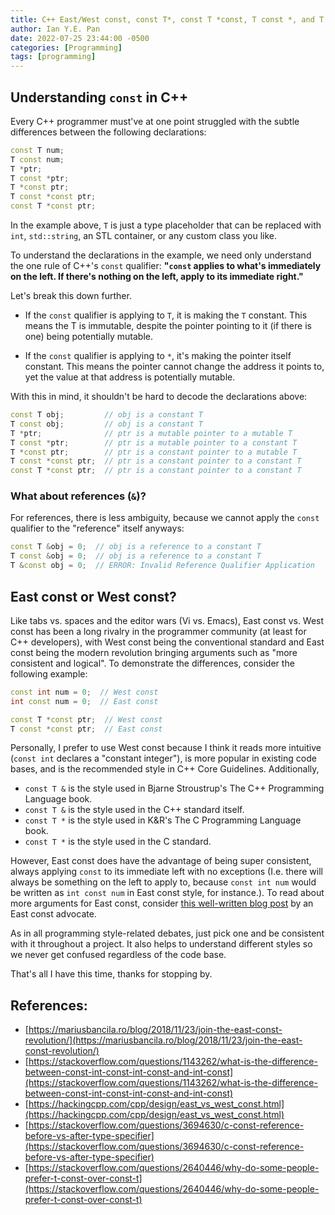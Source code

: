 ```yaml
---
title: C++ East/West const, const T*, const T *const, T const *, and T *const
author: Ian Y.E. Pan
date: 2022-07-25 23:44:00 -0500
categories: [Programming]
tags: [programming]
---
```


## Understanding `const` in C++

Every C++ programmer must've at one point struggled with the subtle
differences between the following declarations:

```cpp
const T num;
T const num;
T *ptr;
T const *ptr;
T *const ptr;
T const *const ptr;
const T *const ptr;
```

In the example above, `T` is just a type placeholder that can be
replaced with `int`, `std::string`, an STL container, or any custom
class you like.

To understand the declarations in the example, we need only understand
the one rule of C++'s `const` qualifier: **"`const` applies to what's
immediately on the left. If there's nothing on the left, apply to its
immediate right."**

Let's break this down further.

- If the `const` qualifier is applying to `T`, it is making the `T`
  constant. This means the T is immutable, despite the pointer
  pointing to it (if there is one) being potentially mutable.

- If the `const` qualifier is applying to `*`, it's making the pointer
  itself constant. This means the pointer cannot change the address it
  points to, yet the value at that address is potentially mutable.

With this in mind, it shouldn't be hard to decode the declarations
above:

```cpp
const T obj;         // obj is a constant T
T const obj;         // obj is a constant T
T *ptr;              // ptr is a mutable pointer to a mutable T
T const *ptr;        // ptr is a mutable pointer to a constant T
T *const ptr;        // ptr is a constant pointer to a mutable T
T const *const ptr;  // ptr is a constant pointer to a constant T
const T *const ptr;  // ptr is a constant pointer to a constant T
```

### What about references (`&`)?

For references, there is less ambiguity, because we cannot apply the
`const` qualifier to the "reference" itself anyways:

```cpp
const T &obj = 0;  // obj is a reference to a constant T
T const &obj = 0;  // obj is a reference to a constant T
T &const obj = 0;  // ERROR: Invalid Reference Qualifier Application
```

## East const or West const?

Like tabs vs. spaces and the editor wars (Vi vs. Emacs), East const
vs. West const has been a long rivalry in the programmer community (at
least for C++ developers), with West const being the conventional
standard and East const being the modern revolution bringing arguments such
as "more consistent and logical". To demonstrate the
differences, consider the following example:

```cpp
const int num = 0;  // West const
int const num = 0;  // East const

const T *const ptr;  // West const
T const *const ptr;  // East const
```

Personally, I prefer to use West const because I think it reads more
intuitive (`const int` declares a "constant integer"), is more popular
in existing code bases, and is the recommended style in C++ Core
Guidelines. Additionally, 

- `const T &` is the style used in Bjarne Stroustrup's The C++ Programming Language book.
- `const T &` is the style used in the C++ standard itself.
- `const T *` is the style used in K&R's The C Programming Language book.
- `const T *` is the style used in the C standard.

However, East const does have the advantage of being super consistent,
always applying `const` to its immediate left with no exceptions
(I.e. there will always be something on the left to apply to, because
`const int num` would be written as `int const num` in East const
style, for instance.). To read about more arguments for East const, consider [this
well-written blog
post](https://mariusbancila.ro/blog/2018/11/23/join-the-east-const-revolution/)
by an East const advocate.

As in all programming style-related debates, just pick one and be
consistent with it throughout a project. It also helps to understand
different styles so we never get confused regardless of the code base.

That's all I have this time, thanks for stopping by.

## References:

- [https://mariusbancila.ro/blog/2018/11/23/join-the-east-const-revolution/](https://mariusbancila.ro/blog/2018/11/23/join-the-east-const-revolution/)
- [https://stackoverflow.com/questions/1143262/what-is-the-difference-between-const-int-const-int-const-and-int-const](https://stackoverflow.com/questions/1143262/what-is-the-difference-between-const-int-const-int-const-and-int-const)
- [https://hackingcpp.com/cpp/design/east_vs_west_const.html](https://hackingcpp.com/cpp/design/east_vs_west_const.html)
- [https://stackoverflow.com/questions/3694630/c-const-reference-before-vs-after-type-specifier](https://stackoverflow.com/questions/3694630/c-const-reference-before-vs-after-type-specifier)
- [https://stackoverflow.com/questions/2640446/why-do-some-people-prefer-t-const-over-const-t](https://stackoverflow.com/questions/2640446/why-do-some-people-prefer-t-const-over-const-t)

